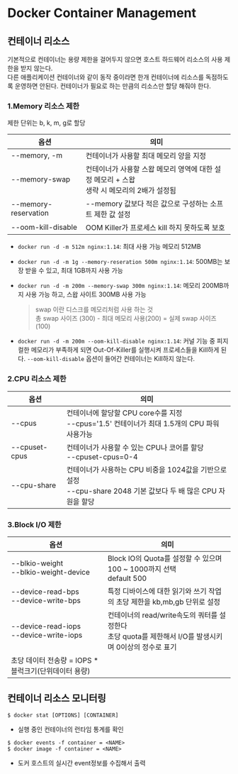 # Docker Container Management

## 컨테이너 리소스
기본적으로 컨테이너는 용량 제한을 걸어두지 않으면 호스트 하드웨어 리소스의 사용 제한을 받지 않는다.<br>
다른 애플리케이션 컨테이너와 같이 동작 중이라면 한개 컨테이너에 리소스를 독점하도록 운영하면 안된다.
컨테이너가 필요로 하는 만큼의 리소스만 할당 해줘야 한다.

### 1.Memory 리소스 제한
제한 단위는 b, k, m, g로 할당

|옵션|의미|
|--|--|
|--memory, -m|컨테이너가 사용할 최대 메모리 양을 지정| 
|--memory-swap|컨테이너가 사용할 스왑 메모리 영역에 대한 설정 메모리 + 스왑<br>생략 시 메모리의 2배가 설정됨 |
|--memory-reservation|--memory 값보다 적은 값으로 구성하는 소프트 제한 값 설정|
|--oom-kill-disable|OOM Killer가 프로세스 kill 하지 못하도록 보호|

* `docker run -d -m 512m nginx:1.14`: 최대 사용 가능 메모리 512MB
* `docker run -d -m 1g --memory-reseration 500m nginx:1.14`: 500MB는 보장 받을 수 있고, 최대 1GB까지 사용 가능
* `docker run -d -m 200m --memory-swap 300m nginx:1.14`: 메모리 200MB까지 사용 가능 하고, 스왑 사이트 300MB 사용 가능
    > swap 이란 디스크를 메모리처럼 사용 하는 것<br>
    > 총 swap 사이즈 (300) - 최대 메모리 사용(200) = 실제 swap 사이즈(100)

* `docker run -d -m 200m --oom-kill-disable nginx:1.14`: 커널 기능 중 피지컬한 메모리가 부족하게 되면 Out-Of-Killer를 실행시켜 프로세스들을 Kill하게 된다.
`--oom-kill-disable` 옵션이 들어간 컨테이너는 Kill하지 않는다.

### 2.CPU 리소스 제한
|옵션|의미|
|--|--|
|--cpus|컨테이너에 할당할 CPU core수를 지정<br>--cpus='1.5' 컨테이너가 최대 1.5개의 CPU 파워 사용가능|
|--cpuset-cpus|컨테이너가 사용할 수 있는 CPU나 코어를 할당<br>--cpuset-cpus=0-4
|--cpu-share|컨테이너가 사용하는 CPU 비중을 1024값을 기반으로 설정<br>--cpu-share 2048 기본 값보다 두 배 많은 CPU 자원을 할당|

### 3.Block I/O 제한
|옵션|의미|
|--|--|
|--blkio-weight<br>--blkio-weight-device|Block IO의 Quota를 설정할 수 있으며 100 ~ 1000까지 선택<br>default 500|
|--device-read-bps<br>--device-write-bps|특정 디바이스에 대한 읽기와 쓰기 작업의 초당 제한을 kb,mb,gb 단위로 설정|
|--device-read-iops<br>--device-write-iops|컨테이너의 read/write속도의 쿼터를 설정한다<br>초당 quota를 제한해서 I/O를 발생시키며 0이상의 정수로 표기<br>
초당 데이터 전송량 = IOPS * 블럭크기(단위데이터 용량)|

## 컨테이너 리소스 모니터링
```
$ docker stat [OPTIONS] [CONTAINER]
```
* 실행 중인 컨테이너의 런타임 통계를 확인

```
$ docker events -f container = <NAME>
$ docker image -f container = <NAME>
```
* 도커 호스트의 실시간 event정보를 수집해서 출력
